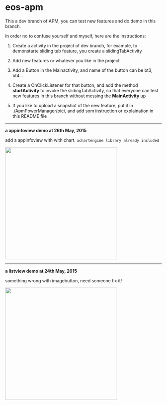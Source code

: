 # eos-apm
This a dev branch of APM, you can test new features and do demo in this branch.

In order no to confuse yourself and myself, here are the instructions:

1. Create a activity in the project of dev branch, for example, to demonstarte sliding tab feature, you create a slidingTabActivity 

2. Add new features or whatever you like in the project

3. Add a Button in the Mainactivity, and name of the button can be bt3, bt4...

3. Create a OnClickListener for that button, and add the method **startActivity** to invoke the slidingTabActivity, so that everyone can test new features in this branch without messing the **MainActivity** up
4. If you like to upload a snapshot of the new feature, put it in ./ApmPowerManager/pic/, and add som instruction or explaination in this README file



- - -
**a appinfoview demo at 26th May, 2015**

add a appinfoview with with chart. `achartengine library already included`

<img src="https://raw.githubusercontent.com/hult1989/eos-apm/dev/ApmPowerManager/pic/appinfoview.png" width="360px"/>


- - -
**a listview demo at 24th May, 2015**

something wrong with imagebutton, need someone fix it!

<img src="https://raw.githubusercontent.com/hult1989/eos-apm/dev/ApmPowerManager/pic/listview.png" width="360px" />
